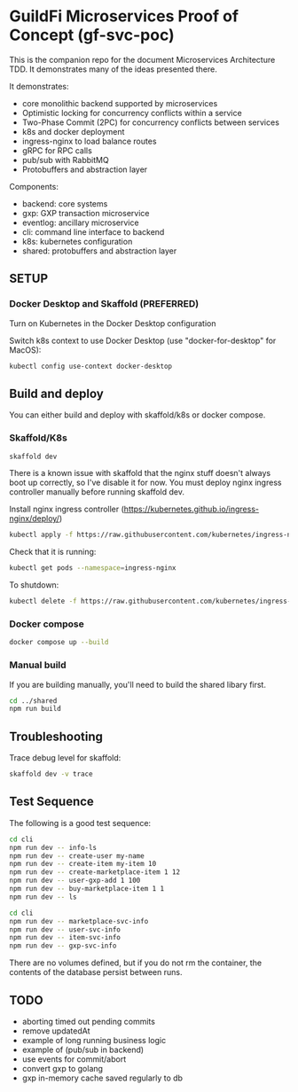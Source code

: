 # GuildFi Microservices Proof of Concept (gf-svc-poc)

This is the companion repo for the document Microservices Architecture TDD. It demonstrates many of the ideas presented there.

It demonstrates:

- core monolithic backend supported by microservices
- Optimistic locking for concurrency conflicts within a service
- Two-Phase Commit (2PC) for concurrency conflicts between services
- k8s and docker deployment
- ingress-nginx to load balance routes
- gRPC for RPC calls
- pub/sub with RabbitMQ
- Protobuffers and abstraction layer

Components:
- backend: core systems
- gxp: GXP transaction microservice
- eventlog: ancillary microservice
- cli: command line interface to backend
- k8s: kubernetes configuration
- shared: protobuffers and abstraction layer

## SETUP

### Docker Desktop and Skaffold (PREFERRED)

Turn on Kubernetes in the Docker Desktop configuration

Switch k8s context to use Docker Desktop (use "docker-for-desktop" for MacOS):

```bash
kubectl config use-context docker-desktop
```

## Build and deploy

You can either build and deploy with skaffold/k8s or docker compose.

### Skaffold/K8s

```bash
skaffold dev
```

There is a known issue with skaffold that the nginx stuff doesn't always boot up correctly, so I've disable it for now. You must deploy nginx ingress controller manually before running skaffold dev.

Install nginx ingress controller (https://kubernetes.github.io/ingress-nginx/deploy/)

```bash
kubectl apply -f https://raw.githubusercontent.com/kubernetes/ingress-nginx/controller-v1.8.0/deploy/static/provider/cloud/deploy.yaml
```

Check that it is running:

```bash
kubectl get pods --namespace=ingress-nginx
```

To shutdown:

```bash
kubectl delete -f https://raw.githubusercontent.com/kubernetes/ingress-nginx/controller-v1.8.0/deploy/static/provider/cloud/deploy.yaml
```

### Docker compose

```bash
docker compose up --build
```

### Manual build

If you are building manually, you'll need to build the shared libary first.

```bash
cd ../shared
npm run build
```

## Troubleshooting

Trace debug level for skaffold:

```bash
skaffold dev -v trace
```

## Test Sequence

The following is a good test sequence:

```bash
cd cli
npm run dev -- info-ls
npm run dev -- create-user my-name
npm run dev -- create-item my-item 10
npm run dev -- create-marketplace-item 1 12
npm run dev -- user-gxp-add 1 100
npm run dev -- buy-marketplace-item 1 1
npm run dev -- ls
```

```bash
cd cli
npm run dev -- marketplace-svc-info
npm run dev -- user-svc-info
npm run dev -- item-svc-info
npm run dev -- gxp-svc-info
```

There are no volumes defined, but if you do not rm the container, the contents of the database persist between runs.

## TODO

- aborting timed out pending commits
- remove updatedAt
- example of long running business logic
- example of (pub/sub in backend)
- use events for commit/abort
- convert gxp to golang
- gxp in-memory cache saved regularly to db
